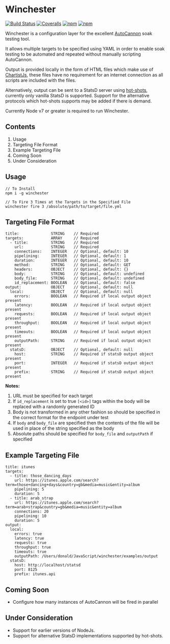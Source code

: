 # Winchester

[![Build Status](https://travis-ci.org/darArch/winchester.svg?branch=master)](https://travis-ci.org/darArch/winchester)
[![Coveralls](https://img.shields.io/coveralls/darArch/winchester.svg?style=flat-square)](https://www.npmjs.com/package/winchester)
[![npm](https://img.shields.io/npm/v/winchester.svg)](https://www.npmjs.com/package/winchester)
[![npm](https://img.shields.io/npm/dt/winchester.svg)](https://www.npmjs.com/package/winchester)

Winchester is a configuration layer for the excellent [AutoCannon](https://github.com/mcollina/autocannon) soak testing tool.

It allows multiple targets to be specified using YAML in order to enable soak testing to be automated and repeated without manually scripting AutoCannon.

Output is provided locally in the form of HTML files which make use of [ChartistJs](https://gionkunz.github.io/chartist-js/), these files have no requirement for an internet connection as all scripts are included with the files.

Alternatively, output can be sent to a StatsD server using [hot-shots](https://github.com/brightcove/hot-shots), currently only vanilla StatsD is supported. Support for the alternative protocols which hot-shots supports may be added if there is demand.

Currently Node v7 or greater is required to run Winchester.

Contents
--------
1. Usage
2. Targeting File Format
3. Example Targeting File
4. Coming Soon
5. Under Consideration

Usage
-----
```
// To Install
npm i -g winchester

// To Fire 3 Times at the Targets in the Specified File
winchester fire 3 /absolute/path/to/target/file.yml
```

Targeting File Format
---------------------
```
title:              STRING    // Required
targets:            ARRAY     // Required
  - title:          STRING    // Required
    url:            STRING    // Required
    connections:    INTEGER   // Optional, default: 10
    pipelining:     INTEGER   // Optional, default: 1
    duration:       INTEGER   // Optional, default: 10
    method:         STRING    // Optional, default: GET
    headers:        OBJECT    // Optional, default: {}
    body:           STRING    // Optional, default: undefined
    body_file:      STRING    // Optional, default: undefined
    id_replacement: BOOLEAN   // Optional, default: false
output:             OBJECT    // Optional, default: null
  local:            OBJECT    // Optional, default: null
    errors:         BOOLEAN   // Required if local output object present
    latency:        BOOLEAN   // Required if local output object present
    requests:       BOOLEAN   // Required if local output object present
    throughput:     BOOLEAN   // Required if local output object present
    timeouts:       BOOLEAN   // Required if local output object present
    outputPath:     STRING    // Required if local output object present
  statsD:           OBJECT    // Optional, default: null
    host:           STRING    // Required if statsD output object present
    port:           INTEGER   // Required if statsD output object present
    prefix:         STRING    // Required if statsD output object present
```

__Notes:__

1. URL must be specified for each target
2. If `id_replacement` is set to true `[<id>]` tags within the body will be replaced with a randomly generated ID
2. Body is not transformed in any other fashion so should be specified in the correct format for the endpoint under test
3. If `body` and `body_file` are specified then the contents of the file will be used in place of the string specified as the body
4. Absolute paths should be specified for `body_file` and `outputPath` if specified

Example Targeting File
----------------------
```
title: itunes
targets:
  - title: those_dancing_days
    url: https://itunes.apple.com/search?term=those+dancing+days&country=gb&media=music&entity=album
    pipelining: 5
    duration: 5
  - title: arab_strap
    url: https://itunes.apple.com/search?term=arab+strap&country=gb&media=music&entity=album
    connections: 20
    pipelining: 10
    duration: 5
output:
  local:
    errors: true
    latency: true
    requests: true
    throughput: true
    timeouts: true
    outputPath: /Users/donald/JavaScript/winchester/examples/output
  statsD:
    host: http://localhost/statsd
    port: 8125
    prefix: itunes.api
```

Coming Soon
-----------
- Configure how many instances of AutoCannon will be fired in parallel

Under Consideration
-------------------
- Support for earlier versions of NodeJs.
- Support for alternative StatsD implementations supported by hot-shots.
